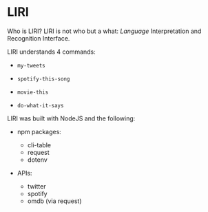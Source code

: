 # LIRI
Who is LIRI? LIRI is not who but a what: 
_Language_ Interpretation and Recognition Interface.

LIRI understands 4 commands: 

  * `my-tweets`

  * `spotify-this-song`

  * `movie-this`

  * `do-what-it-says`

LIRI was built with NodeJS and the following: 

  * npm packages:
    * cli-table
    * request
    * dotenv
    
  * APIs:
  	* twitter
  	* spotify
  	* omdb (via request)